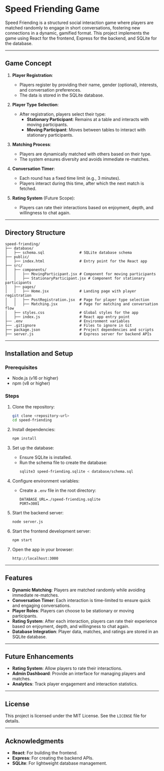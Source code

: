 # Speed Friending Game

Speed Friending is a structured social interaction game where players are matched randomly to engage in short conversations, fostering new connections in a dynamic, gamified format. This project implements the game using React for the frontend, Express for the backend, and SQLite for the database.

---

## Game Concept

1. **Player Registration**:
   - Players register by providing their name, gender (optional), interests, and conversation preferences.
   - The data is stored in the SQLite database.

2. **Player Type Selection**:
   - After registration, players select their type:
     - **Stationary Participant**: Remains at a table and interacts with moving participants.
     - **Moving Participant**: Moves between tables to interact with stationary participants.

3. **Matching Process**:
   - Players are dynamically matched with others based on their type.
   - The system ensures diversity and avoids immediate re-matches.

4. **Conversation Timer**:
   - Each round has a fixed time limit (e.g., 3 minutes).
   - Players interact during this time, after which the next match is fetched.

5. **Rating System** (Future Scope):
   - Players can rate their interactions based on enjoyment, depth, and willingness to chat again.

---

## Directory Structure

```
speed-friending/
├── database/
│   ├── schema.sql                # SQLite database schema
├── public/
│   ├── index.html                # Entry point for the React app
├── src/
│   ├── components/
│   │   ├── MovingParticipant.jsx # Component for moving participants
│   │   ├── StationaryParticipant.jsx # Component for stationary participants
│   ├── pages/
│   │   ├── Home.jsx              # Landing page with player registration
│   │   ├── PostRegistration.jsx  # Page for player type selection
│   │   ├── Matching.jsx          # Page for matching and conversation flow
│   ├── styles.css                # Global styles for the app
│   ├── index.js                  # React app entry point
├── .env                          # Environment variables
├── .gitignore                    # Files to ignore in Git
├── package.json                  # Project dependencies and scripts
├── server.js                     # Express server for backend APIs
```

---

## Installation and Setup

### Prerequisites
- Node.js (v16 or higher)
- npm (v8 or higher)

### Steps
1. Clone the repository:
   ```bash
   git clone <repository-url>
   cd speed-friending
   ```

2. Install dependencies:
   ```bash
   npm install
   ```

3. Set up the database:
   - Ensure SQLite is installed.
   - Run the schema file to create the database:
     ```bash
     sqlite3 speed-friending.sqlite < database/schema.sql
     ```

4. Configure environment variables:
   - Create a `.env` file in the root directory:
     ```plaintext
     DATABASE_URL=./speed-friending.sqlite
     PORT=3001
     ```

5. Start the backend server:
   ```bash
   node server.js
   ```

6. Start the frontend development server:
   ```bash
   npm start
   ```

7. Open the app in your browser:
   ```
   http://localhost:3000
   ```

---

## Features

- **Dynamic Matching**: Players are matched randomly while avoiding immediate re-matches.
- **Conversation Timer**: Each interaction is time-limited to ensure quick and engaging conversations.
- **Player Roles**: Players can choose to be stationary or moving participants.
- **Rating System**: After each interaction, players can rate their experience based on enjoyment, depth, and willingness to chat again.
- **Database Integration**: Player data, matches, and ratings are stored in an SQLite database.

---

## Future Enhancements

- **Rating System**: Allow players to rate their interactions.
- **Admin Dashboard**: Provide an interface for managing players and matches.
- **Analytics**: Track player engagement and interaction statistics.

---

## License

This project is licensed under the MIT License. See the `LICENSE` file for details.

---

## Acknowledgments

- **React**: For building the frontend.
- **Express**: For creating the backend APIs.
- **SQLite**: For lightweight database management.